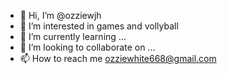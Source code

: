 - 👋 Hi, I’m @ozziewjh
- 👀 I’m interested in games and vollyball
- 🌱 I’m currently learning ...
- 💞️ I’m looking to collaborate on ...
- 📫 How to reach me ozziewhite668@gmail.com

<!---
ozziewjh/ozziewjh is a ✨ special ✨ repository because its `README.md` (this file) appears on your GitHub profile.
You can click the Preview link to take a look at your changes.
--->
